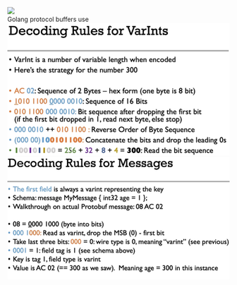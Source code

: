 <img src="https://github.com/zemags/protoBufsStudy/workflows/go_proto_buffers_study_ci/badge.svg?branch=master"><br>
Golang protocol buffers use
<img src="/pic/deconding_rules_varint.png" alt="deconding_rules_varint"/>
<img src="/pic/decoding_rules_messages.png" alt="decoding_rules_messages"/>
